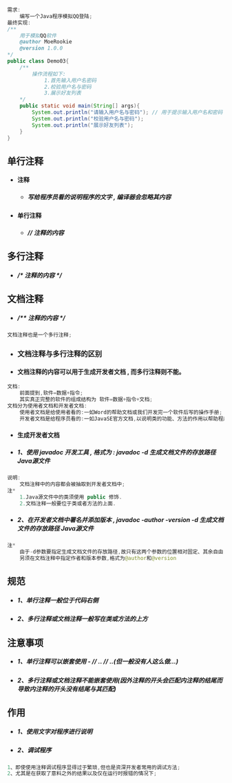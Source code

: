 ```java
需求:
    编写一个Java程序模拟QQ登陆;
最终实现:
/** 
    用于模拟QQ软件
    @author MoeRookie
    @version 1.0.0
*/
public class Demo03{
    /** 
        操作流程如下:
            1.首先输入用户名密码
            2.校验用户名与密码
            3.展示好友列表
    */
    public static void main(String[] args){
        System.out.println("请输入用户名与密码"); // 用于提示输入用户名和密码
        System.out.println("校验用户名与密码");
        System.out.println("展示好友列表");
    }
}
```

## 单行注释

* #### 注释

  * ##### 写给程序员看的说明程序的文字 , 编译器会忽略其内容
* #### 单行注释

  * ##### // 注释的内容

## 多行注释

* ##### /\* 注释的内容 \*/

## 文档注释

* ##### /\*\* 注释的内容 \*/

```java
文档注释也是一个多行注释;
```

* ### 文档注释与多行注释的区别
* #### 文档注释的内容可以用于生成开发者文档 , 而多行注释则不能。

```java
文档:
    前面提到,软件=数据+指令;
    其实真正完整的软件的组成结构为 软件=数据+指令+文档;
文档分为使用者文档和开发者文档:
    使用者文档是给使用者看的:一如Word的帮助文档或我们开发完一个软件后写的操作手册;
    开发者文档是给程序员看的:一如JavaSE官方文档,以说明类的功能、方法的作用以帮助程序员进行软件开发;
```

* #### 生成开发者文档
* ##### 1、使用 javadoc 开发工具 , 格式为 : javadoc -d 生成文档文件的存放路径 Java源文件

```java
说明:
    文档注释中的内容都会被抽取到开发者文档中;
注*
    1.Java源文件中的类须使用 public 修饰.
    2.文档注释一般要位于类或者方法的上面.
```

* ##### 2、在开发者文档中署名并添加版本 , javadoc -author -version -d 生成文档文件的存放路径 Java源文件

```java
注*
    由于-d参数要指定生成文档文件的存放路径,故只有这两个参数的位置相对固定、其余自由.
    另须在文档注释中指定作者和版本参数,格式为@author和@version
```

## 规范

* ##### 1、单行注释一般位于代码右侧
* ##### 2、多行注释或文档注释一般写在类或方法的上方

## 注意事项

* ##### 1、单行注释可以嵌套使用 - // .. // ..\(但一般没有人这么做...\)
* ##### 2、多行注释或文档注释不能嵌套使用\(因外注释的开头会匹配内注释的结尾而导致内注释的开头没有结尾与其匹配\)

## 作用

* ##### 1、使用文字对程序进行说明
* ##### 2、调试程序

```java
1、即使使用注释调试程序显得过于繁琐,但也是资深开发者常用的调试方法;
2、尤其是在获取了意料之外的结果以及仅在运行时报错的情况下;
```

##### 



